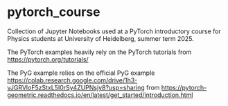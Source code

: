 # pytorch_course

Collection of Jupyter Notebooks used at a PyTorch introductory course for Physics students at University of Heidelberg, summer term 2025.

The PyTorch examples heavily rely on the PyTorch tutorials from https://pytorch.org/tutorials/ 

The PyG example relies on the official PyG example https://colab.research.google.com/drive/1h3-vJGRVloF5zStxL5I0rSy4ZUPNsjy8?usp=sharing from https://pytorch-geometric.readthedocs.io/en/latest/get_started/introduction.html

